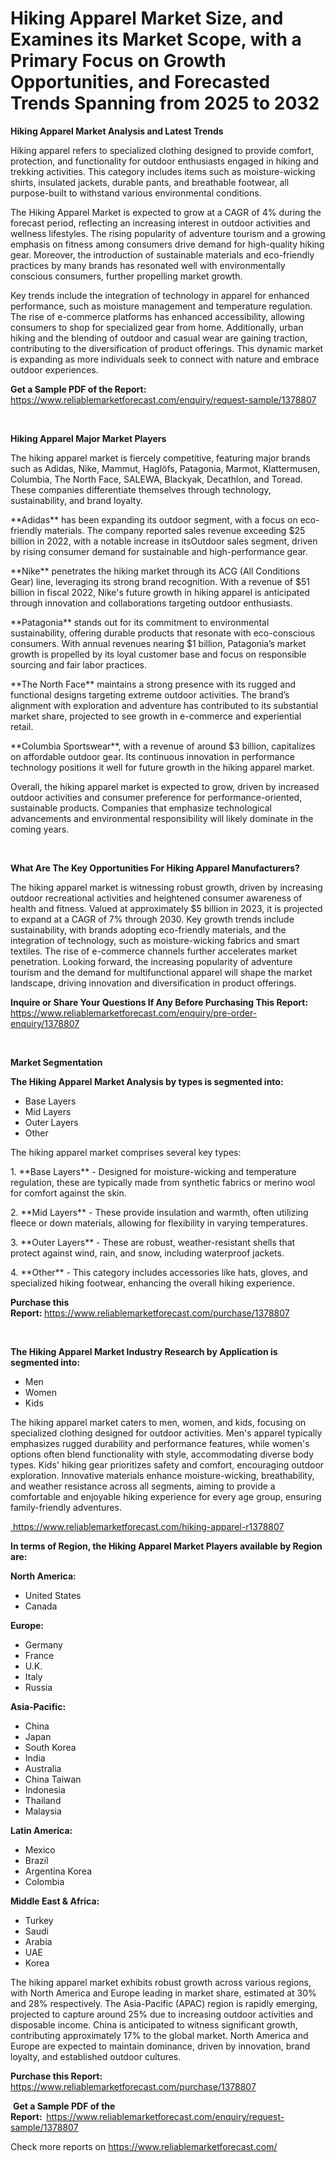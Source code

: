 <p><h1>Hiking Apparel Market Size, and Examines its Market Scope, with a Primary Focus on Growth Opportunities, and Forecasted Trends Spanning from 2025 to 2032</h1></p><p><strong>Hiking Apparel Market Analysis and Latest Trends</strong></p>
<p><p>Hiking apparel refers to specialized clothing designed to provide comfort, protection, and functionality for outdoor enthusiasts engaged in hiking and trekking activities. This category includes items such as moisture-wicking shirts, insulated jackets, durable pants, and breathable footwear, all purpose-built to withstand various environmental conditions.</p><p>The Hiking Apparel Market is expected to grow at a CAGR of 4% during the forecast period, reflecting an increasing interest in outdoor activities and wellness lifestyles. The rising popularity of adventure tourism and a growing emphasis on fitness among consumers drive demand for high-quality hiking gear. Moreover, the introduction of sustainable materials and eco-friendly practices by many brands has resonated well with environmentally conscious consumers, further propelling market growth.</p><p>Key trends include the integration of technology in apparel for enhanced performance, such as moisture management and temperature regulation. The rise of e-commerce platforms has enhanced accessibility, allowing consumers to shop for specialized gear from home. Additionally, urban hiking and the blending of outdoor and casual wear are gaining traction, contributing to the diversification of product offerings. This dynamic market is expanding as more individuals seek to connect with nature and embrace outdoor experiences.</p></p>
<p><strong>Get a Sample PDF of the Report:&nbsp;</strong> <a href="https://www.reliablemarketforecast.com/enquiry/request-sample/1378807?utm_campaign=2245&utm_medium=2&utm_source=Github&utm_content=ia&utm_term=05022025&utm_id=hiking-apparel">https://www.reliablemarketforecast.com/enquiry/request-sample/1378807</a></p>
<p>&nbsp;</p>
<p><strong>Hiking Apparel Major Market Players</strong></p>
<p><p>The hiking apparel market is fiercely competitive, featuring major brands such as Adidas, Nike, Mammut, Haglöfs, Patagonia, Marmot, Klattermusen, Columbia, The North Face, SALEWA, Blackyak, Decathlon, and Toread. These companies differentiate themselves through technology, sustainability, and brand loyalty.</p><p>**Adidas** has been expanding its outdoor segment, with a focus on eco-friendly materials. The company reported sales revenue exceeding $25 billion in 2022, with a notable increase in itsOutdoor sales segment, driven by rising consumer demand for sustainable and high-performance gear.</p><p>**Nike** penetrates the hiking market through its ACG (All Conditions Gear) line, leveraging its strong brand recognition. With a revenue of $51 billion in fiscal 2022, Nike's future growth in hiking apparel is anticipated through innovation and collaborations targeting outdoor enthusiasts.</p><p>**Patagonia** stands out for its commitment to environmental sustainability, offering durable products that resonate with eco-conscious consumers. With annual revenues nearing $1 billion, Patagonia’s market growth is propelled by its loyal customer base and focus on responsible sourcing and fair labor practices.</p><p>**The North Face** maintains a strong presence with its rugged and functional designs targeting extreme outdoor activities. The brand’s alignment with exploration and adventure has contributed to its substantial market share, projected to see growth in e-commerce and experiential retail.</p><p>**Columbia Sportswear**, with a revenue of around $3 billion, capitalizes on affordable outdoor gear. Its continuous innovation in performance technology positions it well for future growth in the hiking apparel market.</p><p>Overall, the hiking apparel market is expected to grow, driven by increased outdoor activities and consumer preference for performance-oriented, sustainable products. Companies that emphasize technological advancements and environmental responsibility will likely dominate in the coming years.</p></p>
<p>&nbsp;</p>
<p><strong>What Are The Key Opportunities For Hiking Apparel Manufacturers?</strong></p>
<p><p>The hiking apparel market is witnessing robust growth, driven by increasing outdoor recreational activities and heightened consumer awareness of health and fitness. Valued at approximately $5 billion in 2023, it is projected to expand at a CAGR of 7% through 2030. Key growth trends include sustainability, with brands adopting eco-friendly materials, and the integration of technology, such as moisture-wicking fabrics and smart textiles. The rise of e-commerce channels further accelerates market penetration. Looking forward, the increasing popularity of adventure tourism and the demand for multifunctional apparel will shape the market landscape, driving innovation and diversification in product offerings.</p></p>
<p><strong>Inquire or Share Your Questions If Any Before Purchasing This Report:</strong> <a href="https://www.reliablemarketforecast.com/enquiry/pre-order-enquiry/1378807?utm_campaign=2245&utm_medium=2&utm_source=Github&utm_content=ia&utm_term=05022025&utm_id=hiking-apparel">https://www.reliablemarketforecast.com/enquiry/pre-order-enquiry/1378807</a></p>
<p>&nbsp;</p>
<p><strong>Market Segmentation</strong></p>
<p><strong>The Hiking Apparel Market Analysis by types is segmented into:</strong></p>
<p><ul><li>Base Layers</li><li>Mid Layers</li><li>Outer Layers</li><li>Other</li></ul></p>
<p><p>The hiking apparel market comprises several key types: </p><p>1. **Base Layers** - Designed for moisture-wicking and temperature regulation, these are typically made from synthetic fabrics or merino wool for comfort against the skin.  </p><p>2. **Mid Layers** - These provide insulation and warmth, often utilizing fleece or down materials, allowing for flexibility in varying temperatures.  </p><p>3. **Outer Layers** - These are robust, weather-resistant shells that protect against wind, rain, and snow, including waterproof jackets.  </p><p>4. **Other** - This category includes accessories like hats, gloves, and specialized hiking footwear, enhancing the overall hiking experience.</p></p>
<p><strong>Purchase this Report:&nbsp;</strong><a href="https://www.reliablemarketforecast.com/purchase/1378807?utm_campaign=2245&utm_medium=2&utm_source=Github&utm_content=ia&utm_term=05022025&utm_id=hiking-apparel">https://www.reliablemarketforecast.com/purchase/1378807</a></p>
<p>&nbsp;</p>
<p><strong>The Hiking Apparel Market Industry Research by Application is segmented into:</strong></p>
<p><ul><li>Men</li><li>Women</li><li>Kids</li></ul></p>
<p><p>The hiking apparel market caters to men, women, and kids, focusing on specialized clothing designed for outdoor activities. Men's apparel typically emphasizes rugged durability and performance features, while women's options often blend functionality with style, accommodating diverse body types. Kids' hiking gear prioritizes safety and comfort, encouraging outdoor exploration. Innovative materials enhance moisture-wicking, breathability, and weather resistance across all segments, aiming to provide a comfortable and enjoyable hiking experience for every age group, ensuring family-friendly adventures.</p></p>
<p><a href="https://www.reliablemarketforecast.com/hiking-apparel-r1378807?utm_campaign=2245&utm_medium=2&utm_source=Github&utm_content=ia&utm_term=05022025&utm_id=hiking-apparel">&nbsp;https://www.reliablemarketforecast.com/hiking-apparel-r1378807</a></p>
<p><strong>In terms of Region, the Hiking Apparel Market Players available by Region are:</strong></p>
<p>
    <p> <strong> North America: </strong>
        <ul>
            <li>United States</li>
            <li>Canada</li>
        </ul>
        </p> 
    <p> <strong> Europe: </strong>
        <ul>
            <li>Germany</li>
            <li>France</li>
            <li>U.K.</li>
            <li>Italy</li>
            <li>Russia</li>
        </ul>
        </p> 
    <p> <strong> Asia-Pacific: </strong>
        <ul>
            <li>China</li>
            <li>Japan</li>
            <li>South Korea</li>
            <li>India</li>
            <li>Australia</li>
            <li>China Taiwan</li>
            <li>Indonesia</li>
            <li>Thailand</li>
            <li>Malaysia</li>
        </ul>
        </p> 
    <p> <strong> Latin America: </strong>
        <ul>
            <li>Mexico</li>
            <li>Brazil</li>
            <li>Argentina Korea</li>
            <li>Colombia</li>
        </ul>
        </p> 
    <p> <strong> Middle East & Africa: </strong>
        <ul>
            <li>Turkey</li>
            <li>Saudi</li>
            <li>Arabia</li>
            <li>UAE</li>
            <li>Korea</li>
        </ul>
    </p>
    </p>
<p><p>The hiking apparel market exhibits robust growth across various regions, with North America and Europe leading in market share, estimated at 30% and 28% respectively. The Asia-Pacific (APAC) region is rapidly emerging, projected to capture around 25% due to increasing outdoor activities and disposable income. China is anticipated to witness significant growth, contributing approximately 17% to the global market. North America and Europe are expected to maintain dominance, driven by innovation, brand loyalty, and established outdoor cultures.</p></p>
<p><strong>Purchase this Report: </strong><a href="https://www.reliablemarketforecast.com/purchase/1378807?utm_campaign=2245&utm_medium=2&utm_source=Github&utm_content=ia&utm_term=05022025&utm_id=hiking-apparel">https://www.reliablemarketforecast.com/purchase/1378807</a></p>
<p>&nbsp;<strong>Get a Sample PDF of the Report:&nbsp;&nbsp;</strong><a href="https://www.reliablemarketforecast.com/enquiry/request-sample/1378807?utm_campaign=2245&utm_medium=2&utm_source=Github&utm_content=ia&utm_term=05022025&utm_id=hiking-apparel">https://www.reliablemarketforecast.com/enquiry/request-sample/1378807</a></p>
<p><strong></strong></p>
<p>Check more reports on <a href="https://www.reliablemarketforecast.com/?utm_campaign=2245&utm_medium=2&utm_source=Github&utm_content=ia&utm_term=05022025&utm_id=hiking-apparel">https://www.reliablemarketforecast.com/</a></p>